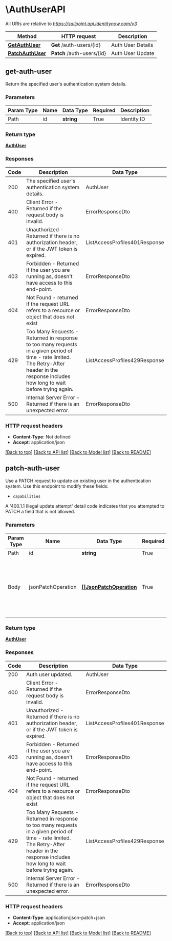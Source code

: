 # \AuthUserAPI

All URIs are relative to *https://sailpoint.api.identitynow.com/v3*

Method | HTTP request | Description
------------- | ------------- | -------------
[**GetAuthUser**](#get-auth-user) | **Get** /auth-users/{id} | Auth User Details
[**PatchAuthUser**](#patch-auth-user) | **Patch** /auth-users/{id} | Auth User Update



## get-auth-user


Return the specified user's authentication system details.

### Parameters 
Param Type | Name | Data Type | Required  | Description
------------- | ------------- | ------------- | ------------- | ------------- 
Path   | id | **string** | True  | Identity ID

	
### Return type

[**AuthUser**](AuthUser)

### Responses
Code | Description  | Data Type
------------- | ------------- | -------------
200 | The specified user&#39;s authentication system details. | AuthUser
400 | Client Error - Returned if the request body is invalid. | ErrorResponseDto
401 | Unauthorized - Returned if there is no authorization header, or if the JWT token is expired. | ListAccessProfiles401Response
403 | Forbidden - Returned if the user you are running as, doesn&#39;t have access to this end-point. | ErrorResponseDto
404 | Not Found - returned if the request URL refers to a resource or object that does not exist | ErrorResponseDto
429 | Too Many Requests - Returned in response to too many requests in a given period of time - rate limited. The Retry-After header in the response includes how long to wait before trying again. | ListAccessProfiles429Response
500 | Internal Server Error - Returned if there is an unexpected error. | ErrorResponseDto


### HTTP request headers

- **Content-Type**: Not defined
- **Accept**: application/json

[[Back to top]](#) [[Back to API list]](../README.md#documentation-for-api-endpoints)
[[Back to Model list]](../README.md#documentation-for-models)
[[Back to README]](../README.md)


## patch-auth-user


Use a PATCH request to update an existing user in the authentication system.
Use this endpoint to modify these fields: 
  * `capabilities`

A '400.1.1 Illegal update attempt' detail code indicates that you attempted to PATCH a field that is not allowed.

### Parameters 
Param Type | Name | Data Type | Required  | Description
------------- | ------------- | ------------- | ------------- | ------------- 
Path   | id | **string** | True  | Identity ID
 Body  | jsonPatchOperation | [**[]JsonPatchOperation**](JsonPatchOperation.md) | True  | A list of auth user update operations according to the [JSON Patch](https://tools.ietf.org/html/rfc6902) standard.

	
### Return type

[**AuthUser**](AuthUser)

### Responses
Code | Description  | Data Type
------------- | ------------- | -------------
200 | Auth user updated. | AuthUser
400 | Client Error - Returned if the request body is invalid. | ErrorResponseDto
401 | Unauthorized - Returned if there is no authorization header, or if the JWT token is expired. | ListAccessProfiles401Response
403 | Forbidden - Returned if the user you are running as, doesn&#39;t have access to this end-point. | ErrorResponseDto
404 | Not Found - returned if the request URL refers to a resource or object that does not exist | ErrorResponseDto
429 | Too Many Requests - Returned in response to too many requests in a given period of time - rate limited. The Retry-After header in the response includes how long to wait before trying again. | ListAccessProfiles429Response
500 | Internal Server Error - Returned if there is an unexpected error. | ErrorResponseDto


### HTTP request headers

- **Content-Type**: application/json-patch+json
- **Accept**: application/json

[[Back to top]](#) [[Back to API list]](../README.md#documentation-for-api-endpoints)
[[Back to Model list]](../README.md#documentation-for-models)
[[Back to README]](../README.md)

